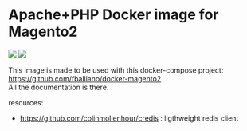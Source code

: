 # Apache+PHP Docker image for Magento2

[![](https://images.microbadger.com/badges/version/fballiano/magento2-apache-php.svg)](http://microbadger.com/images/fballiano/magento2-apache-php)
[![](https://images.microbadger.com/badges/image/fballiano/magento2-apache-php.svg)](http://microbadger.com/images/fballiano/magento2-apache-php)

This image is made to be used with this docker-compose project:  
https://github.com/fballiano/docker-magento2  
All the documentation is there.

resources:
- https://github.com/colinmollenhour/credis : ligthweight redis client
